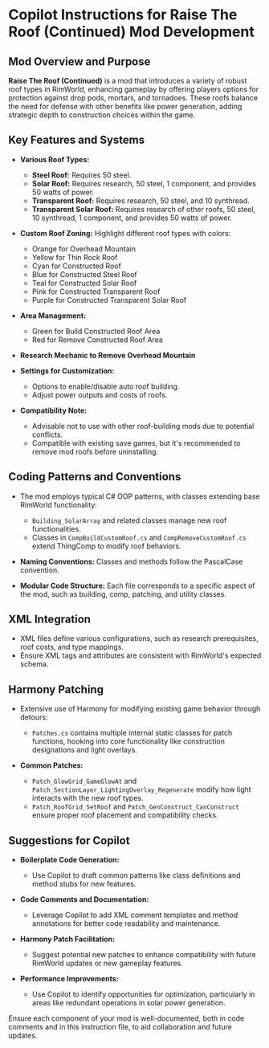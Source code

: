 # Copilot Instructions for Raise The Roof (Continued) Mod Development

## Mod Overview and Purpose

**Raise The Roof (Continued)** is a mod that introduces a variety of robust roof types in RimWorld, enhancing gameplay by offering players options for protection against drop pods, mortars, and tornadoes. These roofs balance the need for defense with other benefits like power generation, adding strategic depth to construction choices within the game.

## Key Features and Systems

- **Various Roof Types:**
  - **Steel Roof:** Requires 50 steel.
  - **Solar Roof:** Requires research, 50 steel, 1 component, and provides 50 watts of power.
  - **Transparent Roof:** Requires research, 50 steel, and 10 synthread.
  - **Transparent Solar Roof:** Requires research of other roofs, 50 steel, 10 synthread, 1 component, and provides 50 watts of power.
  
- **Custom Roof Zoning:** Highlight different roof types with colors:
  - Orange for Overhead Mountain
  - Yellow for Thin Rock Roof
  - Cyan for Constructed Roof
  - Blue for Constructed Steel Roof
  - Teal for Constructed Solar Roof
  - Pink for Constructed Transparent Roof
  - Purple for Constructed Transparent Solar Roof

- **Area Management:**
  - Green for Build Constructed Roof Area
  - Red for Remove Constructed Roof Area

- **Research Mechanic to Remove Overhead Mountain**

- **Settings for Customization:**
  - Options to enable/disable auto roof building.
  - Adjust power outputs and costs of roofs.

- **Compatibility Note:** 
  - Advisable not to use with other roof-building mods due to potential conflicts.
  - Compatible with existing save games, but it's recommended to remove mod roofs before uninstalling.

## Coding Patterns and Conventions

- The mod employs typical C# OOP patterns, with classes extending base RimWorld functionality:
  - `Building_SolarArray` and related classes manage new roof functionalities.
  - Classes in `CompBuildCustomRoof.cs` and `CompRemoveCustomRoof.cs` extend ThingComp to modify roof behaviors.

- **Naming Conventions:** Classes and methods follow the PascalCase convention.

- **Modular Code Structure:** Each file corresponds to a specific aspect of the mod, such as building, comp, patching, and utility classes.

## XML Integration

- XML files define various configurations, such as research prerequisites, roof costs, and type mappings.
- Ensure XML tags and attributes are consistent with RimWorld's expected schema.

## Harmony Patching

- Extensive use of Harmony for modifying existing game behavior through detours:
  - `Patches.cs` contains multiple internal static classes for patch functions, hooking into core functionality like construction designations and light overlays.

- **Common Patches:**
  - `Patch_GlowGrid_GameGlowAt` and `Patch_SectionLayer_LightingOverlay_Regenerate` modify how light interacts with the new roof types.
  - `Patch_RoofGrid_SetRoof` and `Patch_GenConstruct_CanConstruct` ensure proper roof placement and compatibility checks.

## Suggestions for Copilot

- **Boilerplate Code Generation:**
  - Use Copilot to draft common patterns like class definitions and method stubs for new features.

- **Code Comments and Documentation:**
  - Leverage Copilot to add XML comment templates and method annotations for better code readability and maintenance.

- **Harmony Patch Facilitation:**
  - Suggest potential new patches to enhance compatibility with future RimWorld updates or new gameplay features.

- **Performance Improvements:**
  - Use Copilot to identify opportunities for optimization, particularly in areas like redundant operations in solar power generation.

Ensure each component of your mod is well-documented, both in code comments and in this instruction file, to aid collaboration and future updates.
